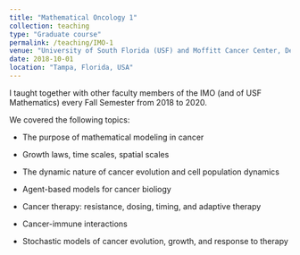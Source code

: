 ```yaml
---
title: "Mathematical Oncology 1"
collection: teaching
type: "Graduate course"
permalink: /teaching/IMO-1
venue: "University of South Florida (USF) and Moffitt Cancer Center, Department of Integrated Mathemtical Oncology (IMO)"
date: 2018-10-01
location: "Tampa, Florida, USA"
---
```


I taught together with other faculty members of the IMO (and of USF Mathematics) every Fall Semester from 2018 to 2020. 

We covered the following topics:

- The purpose of mathematical modeling in cancer

- Growth laws, time scales, spatial scales

- The dynamic nature of cancer evolution and cell population dynamics

- Agent-based models for cancer bioliogy
  
- Cancer therapy: resistance, dosing, timing, and adaptive therapy

- Cancer-immune interactions

- Stochastic models of cancer evolution, growth, and response to therapy

